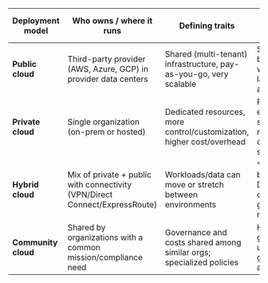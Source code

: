 | Deployment model    | Who owns / where it runs                                                    | Defining traits                                                       | Good for                                                       | Quick examples you can picture                                      |
| ------------------- | --------------------------------------------------------------------------- | --------------------------------------------------------------------- | -------------------------------------------------------------- | ------------------------------------------------------------------- |
| **Public cloud**    | Third-party provider (AWS, Azure, GCP) in provider data centers             | Shared (multi-tenant) infrastructure, pay-as-you-go, very scalable    | Startups, bursty workloads, labs, SaaS apps                    | Spin up an EC2/Azure VM from a portal; use S3/Blob for storage      |
| **Private cloud**   | Single organization (on-prem or hosted)                                     | Dedicated resources, more control/customization, higher cost/overhead | Regulated environments, strict data residency, custom security | VMware/Hyper-V cluster in a company DC; OpenStack private cloud     |
| **Hybrid cloud**    | Mix of private + public with connectivity (VPN/Direct Connect/ExpressRoute) | Workloads/data can move or stretch between environments               | “Cloud bursting,” DR/backup to cloud, gradual migrations       | Keep databases on-prem; burst web tier to public cloud on peak days |
| **Community cloud** | Shared by organizations with a common mission/compliance need               | Governance and costs shared among similar orgs; specialized policies  | Healthcare groups, universities, government agencies           | Education consortium cloud; sector-specific hosted platforms        |
